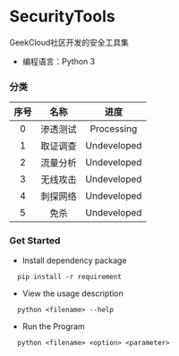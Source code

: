 # SecurityTools
GeekCloud社区开发的安全工具集
- 编程语言：Python 3

### 分类
| 序号 |   名称   |    进度     |
| :--: | :------: | :---------: |
|  0   | 渗透测试 | Processing  |
|  1   | 取证调查 | Undeveloped |
|  2   | 流量分析 | Undeveloped |
|  3   | 无线攻击 | Undeveloped |
|  4   | 刺探网络 | Undeveloped |
|  5   |   免杀   | Undeveloped |



### Get Started

-  Install dependency package

```shell
  pip install -r requirement
```

- View the usage description

```shell
  python <filename> --help 
```

-  Run the Program

```shell
  python <filename> <option> <parameter>
```

  
